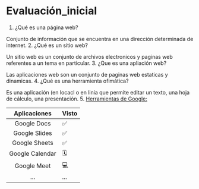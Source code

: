 # Evaluación_inicial
1. ¿Qué es una página web?


Conjunto de información que se encuentra en una dirección determinada de internet.
2. ¿Qué es un sitio web? 


Un sitio web es un conjunto de archivos electronicos y paginas web referentes a un tema en particular.
3. ¿Que es una apliación web? 


Las aplicaciones web son un conjunto de paginas web estaticas y dinamicas.
4. ¿Qué es una herramienta ofimática?


Es una aplicación (en locacl o en linia que permite editar un texto, una hoja de cálculo, una presentación.
5. [Herramientas de Google:](https://www.google.com/intl/es-419/chrome/browser-tools/ "Haz clic aqui para visitar las herramientas de google")



| Aplicaciones | Visto |
|:------------:| ----- |
| Google Docs | ✅ |
| Google Slides | ✅ | 
| Google Sheets | ✅ |
| Google Calendar | 🗓️ |
| Google Meet | 💻 |
| ... | ... |
